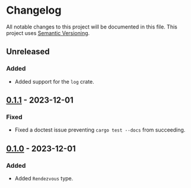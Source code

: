 # Changelog

All notable changes to this project will be documented in this file.
This project uses [Semantic Versioning](https://semver.org/spec/v2.0.0.html).

## Unreleased

### Added

- Added support for the `log` crate.

## [0.1.1] - 2023-12-01

### Fixed

- Fixed a doctest issue preventing `cargo test --docs` from succeeding.

## [0.1.0] - 2023-12-01

### Added

- Added `Rendezvous` type.

[0.1.1]: https://github.com/sunsided/rendezvous-rs/releases/tag/0.1.1
[0.1.0]: https://github.com/sunsided/rendezvous-rs/releases/tag/0.1.0
